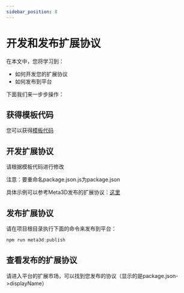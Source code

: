```yaml
---
sidebar_position: 8
---
```


# 开发和发布扩展协议

在本文中，您将学习到：

- 如何开发您的扩展协议
- 如何发布到平台



下面我们来一步步操作：
## 获得模板代码

您可以获得[模板代码](https://github.com/Meta3D-Technology/Meta3D/tree/master/templates/extension-protocol-template)


## 开发扩展协议

请根据模板代码进行修改

注意：要重命名package.json.js为package.json

具体示例可以参考Meta3D发布的扩展协议：[这里](https://github.com/Meta3D-Technology/Meta3D/tree/master/protocols/extension_protocols)


## 发布扩展协议

请在项目根目录执行下面的命令来发布到平台：
```js
npm run meta3d:publish
```


## 查看发布的扩展协议

请进入平台的扩展市场，可以找到您发布的协议（显示的是package.json->displayName）
